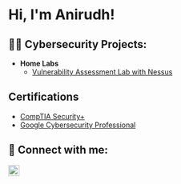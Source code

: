 <h1>Hi, I'm Anirudh! </h1>

<h2>👨‍💻 Cybersecurity Projects:</h2>

- <b>Home Labs</b>
  - [Vulnerability Assessment Lab with Nessus](https://github.com/vamshianirudh/VulnerabilityAssessmentwithNessus)


<h2>Certifications</h2>

- [CompTIA Security+](https://www.credly.com/badges/a8bc62e6-f652-470b-b0de-2c00ba349c6c/public_url)
- [Google Cybersecurity Professional](https://www.coursera.org/account/accomplishments/professional-cert/SJKFALAX8Z5Z)


<h2> 🤳 Connect with me:</h2>

<!-- [<img align="left" alt="JoshMadakor | YouTube" width="22px" src="https://cdn.jsdelivr.net/npm/simple-icons@v3/icons/youtube.svg" />][youtube]
[<img align="left" alt="JoshMadakor | Twitter" width="22px" src="https://cdn.jsdelivr.net/npm/simple-icons@v3/icons/twitter.svg" />][twitter] -->
[<img align="left" alt="JoshMadakor | LinkedIn" width="22px" src="https://cdn.jsdelivr.net/npm/simple-icons@v3/icons/linkedin.svg" />][linkedin]
<!-- [<img align="left" alt="JoshMadakor | Instagram" width="22px" src="https://cdn.jsdelivr.net/npm/simple-icons@v3/icons/instagram.svg" />][instagram] -->

<!--[twitter]: https://twitter.com/joshmadakor
[youtube]: https://www.youtube.com/c/joshmadakor
[instagram]: https://www.instagram.com/joshmadakor/ -->
[linkedin]: https://linkedin.com/in/vamshianirudh

<!--
**joshmadakor1/joshmadakor1** is a ✨ _special_ ✨ repository because its `README.md` (this file) appears on your GitHub profile.

Here are some ideas to get you started:

- 🔭 I’m currently working on ...
- 🌱 I’m currently learning ...
- 👯 I’m looking to collaborate on ...
- 🤔 I’m looking for help with ...
- 💬 Ask me about ...
- 📫 How to reach me: ...
- 😄 Pronouns: ...
- ⚡ Fun fact: ...
-->
